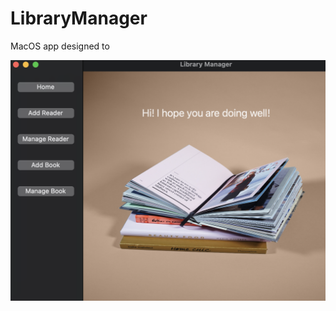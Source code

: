 # LibraryManager

MacOS app designed to

![img1](https://github.com/MarcinKurylo/LibraryManager/blob/master/images/main.png)
